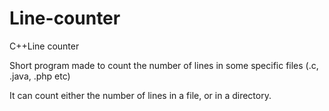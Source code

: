 # Line-counter
C++Line counter

Short program made to count the number of lines in some specific files (.c, .java, .php etc)

It can count either the number of lines in a file, or in a directory.

